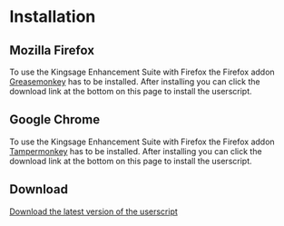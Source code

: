 # Installation

## Mozilla Firefox

To use the Kingsage Enhancement Suite with Firefox the Firefox addon [Greasemonkey](https://addons.mozilla.org/firefox/addon/greasemonkey/) has to be installed.
After installing you can click the download link at the bottom on this page to install the userscript.

## Google Chrome

To use the Kingsage Enhancement Suite with Firefox the Firefox addon [Tampermonkey](https://chrome.google.com/webstore/detail/tampermonkey/dhdgffkkebhmkfjojejmpbldmpobfkfo) has to be installed.
After installing you can click the download link at the bottom on this page to install the userscript.

## Download

[Download the latest version of the userscript]()
